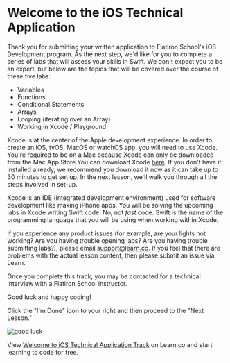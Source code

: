 # Welcome to the iOS Technical Application 

Thank you for submitting your written application to Flatiron School's iOS Development program. As the next step, we'd like for you to complete a series of labs that will assess your skills in Swift. We don't expect you to be an expert, but below are the topics that will be covered over the course of these five labs:
* Variables
* Functions
* Conditional Statements
* Arrays
* Looping (iterating over an Array)
* Working in Xcode / Playground

Xcode is at the center of the Apple development experience. In order to create an iOS, tvOS, MacOS or watchOS app, you will need to use Xcode. You're required to be on a Mac because Xcode can only be downloaded from the Mac App Store.You can download Xcode [here](https://itunes.apple.com/us/app/xcode/id497799835?ls=1&mt=12). If you don't have it installed already, we recommend you download it now as it can take up to 30 minutes to get set up. In the next lesson, we'll walk you through all the steps involved in set-up. 

Xcode is an IDE (integrated development environment) used for software development like making iPhone apps. You will be solving the upcoming labs in Xcode writing Swift code. No, not *fast* code. Swift is the name of the programming language that you will be using when working within Xcode.

If you experience any product issues (for example, are your lights not working? Are you having trouble opening labs? Are you having trouble submitting labs?), please email support@learn.co. If you feel that there are problems with the actual lesson content, then please submit an issue via Learn.

Once you complete this track, you may be contacted for a technical interview with a Flatiron School instructor.

Good luck and happy coding!

Click the "I'm Done" icon to your right and then proceed to the "Next Lesson."

![good luck](https://media.giphy.com/media/IUjaKjjPPbGaQ/giphy.gif)

<p class='util--hide'>View <a href='https://learn.co/lessons/welcome-to-ios-technical-application-track'>Welcome to iOS Technical Application Track</a> on Learn.co and start learning to code for free.</p>
